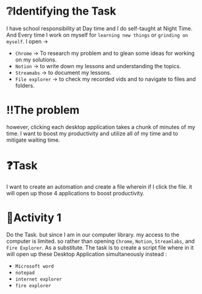 # ❔Identifying the Task

I have school responsibility at Day time and I do self-taught at Night Time. And Every time I work on myself for `learning new things` or `grinding on myself`. I open →

- `Chrome` → To research my problem and to glean some ideas for working on my solutions.
- `Notion` → to write down my lessons and understanding the topics.
- `Streamabs` → to document my lessons.
- `File explorer` → to check my recorded vids and to navigate to files and folders.

# ‼️The problem

however, clicking each desktop application takes a chunk of minutes of my time. I want to boost my productivity and utilize all of my time and to mitigate waiting time. 

# ❓Task

I want to create an automation and create a file wherein if I click the file. it will open up those 4 applications to boost productivity.

# 📝Activity 1

Do the Task. but since I am in our computer library. my access to the computer is limited. so rather than opening `Chrome`, `Notion`, `Streamlabs`, and `Fire Explorer`. As a substitute. The task is to create a script file where in it will open up these Desktop Application simultaneously instead :

- `Microsoft word`
- `notepad`
- `internet explorer`
- `fire explorer`
